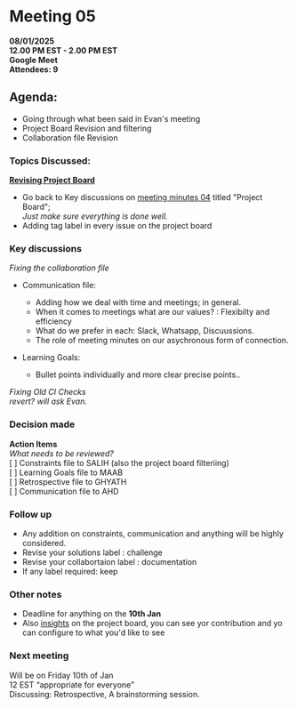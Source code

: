 # **Meeting 05**

**08/01/2025  
12.00 PM EST - 2.00 PM EST  
Google Meet    
Attendees: 9**

## **Agenda:** 
- Going through what been said in Evan's meeting
- Project Board Revision and filtering
- Collaboration file Revision

### **Topics Discussed:**

<!--markdownlint-disable MD034 MD013-->
[**Revising Project Board**](https://github.com/orgs/MIT-Emerging-Talent/projects/127/views/1)

+ Go back to Key discussions on [meeting minutes 04](notes/meeting_minutes/04_meeting_minutes.md)
 titled "Project Board";  
_Just make sure everything is done well._
+ Adding tag label in every issue on the project board

### Key discussions

_Fixing the collaboration file_  
- Communication file:  
  - Adding how we deal with time and meetings; in general.  
  - When it comes to meetings what are our values? : Flexibilty and efficiency  
  - What do we prefer in each: Slack, Whatsapp, Discuussions.  
  - The role of meeting minutes on our asychronous form of connection.  
  
- Learning Goals:
  - Bullet points individually and more clear precise points..
  
_Fixing Old CI Checks_  
_revert? will ask Evan._

### Decision made  

**Action Items**  
  _What needs to be reviewed?_  
[ ] Constraints file to SALIH (also the project board filteriing)  
[ ] Learning Goals file to MAAB  
[ ] Retrospective file to GHYATH  
[ ] Communication file to AHD  

### Follow up

+ Any addition on constraints, communication and anything will be highly considered.  
+ Revise your solutions label : challenge  
+ Revise your collabortaion label : documentation
+ If any label required: keep

### Other notes

+ Deadline for anything on the **10th Jan**
+ Also [insights](https://github.com/orgs/MIT-Emerging-Talent/projects/127/insights)
on the project board, you can see yor contribution and yo can configure
to what you'd like to see

### Next meeting

Will be on Friday 10th of Jan  
12 EST “appropriate for everyone”  
Discussing: Retrospective, A brainstorming session.
